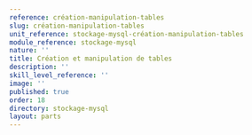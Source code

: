 ```yaml
---
reference: création-manipulation-tables
slug: création-manipulation-tables
unit_reference: stockage-mysql-création-manipulation-tables
module_reference: stockage-mysql
nature: ''
title: Création et manipulation de tables
description: ''
skill_level_reference: ''
image: ''
published: true
order: 18
directory: stockage-mysql
layout: parts
---
```

